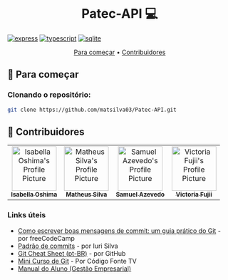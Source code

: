 
[TYPESCRIPT__BADGE]: https://skillicons.dev/icons?i=typescript
[EXPRESS__BADGE]: https://skillicons.dev/icons?i=express
[SQLITE_BADGE]: https://skillicons.dev/icons?i=sqlite

<h1 align="center" style="font-weight: bold;">Patec-API 💻</h1>

[![express][EXPRESS__BADGE]](https://expressjs.com)
[![typescript][TYPESCRIPT__BADGE]]()
[![sqlite][SQLITE_BADGE]]()

<p align="center">
    <a href="#started">Para começar</a> •
    <!-- <a href="#routes">API Endpoints</a> • -->
    <a href="#colab">Contribuidores</a>
    <!-- <a href="#contribute">Contribute</a> -->
</p>

<!-- <p align="center">
    <b>Simple description of what your project do or how to use it.</b>
</p> -->

<h2 id="started">🚀 Para começar</h2>

<!-- Here you describe how to run your project locally -->

<!-- <h3>Prerequisites</h3>

Here you list all prerequisites necessary for running your project. For example:

- [NodeJS](https://github.com/)
- [Git 2](https://github.com) -->

<h3>Clonando o repositório:</h3>

```bash
git clone https://github.com/matsilva03/Patec-API.git
```

<!-- <h3>Config .env variables</h2>

Use the `.env.example` as reference to create your configuration file `.env` with your AWS Credentials

```yaml
NODE_AWS_REGION=us-east-1
NODE_AWS_KEY_ID={YOUR_AWS_KEY_ID}
NODE_AWS_SECRET={YOUR_AWS_SECRET}
```

<h3>Starting</h3>

How to start your project

```bash
cd project-name
npm some-command-to-run
``` -->

<!-- <h2 id="routes">📍 API Endpoints</h2>

Here you can list the main routes of your API, and what are their expected request bodies.
​

| route               | description
|----------------------|-----------------------------------------------------
| <kbd>GET /authenticate</kbd>     | retrieves user info see [response details](#get-auth-detail)
| <kbd>POST /authenticate</kbd>     | authenticate user into the api see [request details](#post-auth-detail)

<h3 id="get-auth-detail">GET /authenticate</h3>

**RESPONSE**

```json
{
  "name": "Fernanda Kipper",
  "age": 20,
  "email": "her-email@gmail.com"
}
```

<h3 id="post-auth-detail">POST /authenticate</h3>

**REQUEST**

```json
{
  "username": "fernandakipper",
  "password": "4444444"
}
```

**RESPONSE**

```json
{
  "token": "OwoMRHsaQwyAgVoc3OXmL1JhMVUYXGGBbCTK0GBgiYitwQwjf0gVoBmkbuyy0pSi"
}
``` -->

<h2 id="colab">🤝 Contribuidores</h2>

<table>
  <tr>
    <td align="center">
      <a href="https://github.com/IsabellaOshima">
        <img src="https://avatars.githubusercontent.com/u/143272475?v=4" width="100px;" alt="Isabella Oshima's Profile Picture"/><br>
        <sub>
            <b>Isabella Oshima</b>
        </sub>
      </a>
    </td>
    <td align="center">
      <a href="https://github.com/matsilva03">
        <img src="https://avatars.githubusercontent.com/u/72952802?v=4" width="100px;" alt="Matheus Silva's Profile Picture"/><br>
        <sub>
            <b>Matheus Silva</b>
        </sub>
      </a>
    </td>
    <td align="center">
      <a href="https://github.com/SammySant">
        <img src="https://avatars.githubusercontent.com/u/56184189?v=4" width="100px;" alt="Samuel Azevedo's Profile Picture"/><br>
        <sub>
            <b>Samuel Azevedo</b>
        </sub>
      </a>
    </td>
    <td align="center">
      <a href="https://github.com/VictoriaMiki">
        <img src="https://avatars.githubusercontent.com/u/143273627?v=4" width="100px;" alt="Victoria Fujii's Profile Picture"/><br>
        <sub>
            <b>Victoria Fujii</b>
        </sub>
      </a>
    </td>
  </tr>
</table>

<!-- <h2 id="contribute">📫 Para Contribuir:</h2>

Here you will explain how other developers can contribute to your project. For example, explaining how can create their branches, which patterns to follow and how to open an pull request

1. `git clone https://github.com/Fernanda-Kipper/text-editor.git`
2. `git checkout -b feature/NAME`
3. Siga os padrões de *commit*
4. Open a Pull Request explaining the problem solved or feature made, if exists, append screenshot of visual modifications and wait for the review! -->

<h3>Links úteis</h3>

- [Como escrever boas mensagens de commit: um guia prático do Git](https://www.freecodecamp.org/portuguese/news/como-escrever-boas-mensagens-de-commit-um-guia-pratico-do-git/) - por freeCodeCamp
- [Padrão de commits](https://github.com/iuricode/padroes-de-commits?tab=readme-ov-file) - por Iuri Silva
- [Git Cheat Sheet (pt-BR)](https://training.github.com/downloads/pt_BR/github-git-cheat-sheet.pdf) - por GitHub
- [Mini Curso de Git](https://www.youtube.com/watch?v=ts-H3W1uLMM) - Por Código Fonte TV
- [Manual do Aluno (Gestão Empresarial)](https://sites.google.com/view/manualdoaluno/avalia%C3%A7%C3%B5es)
